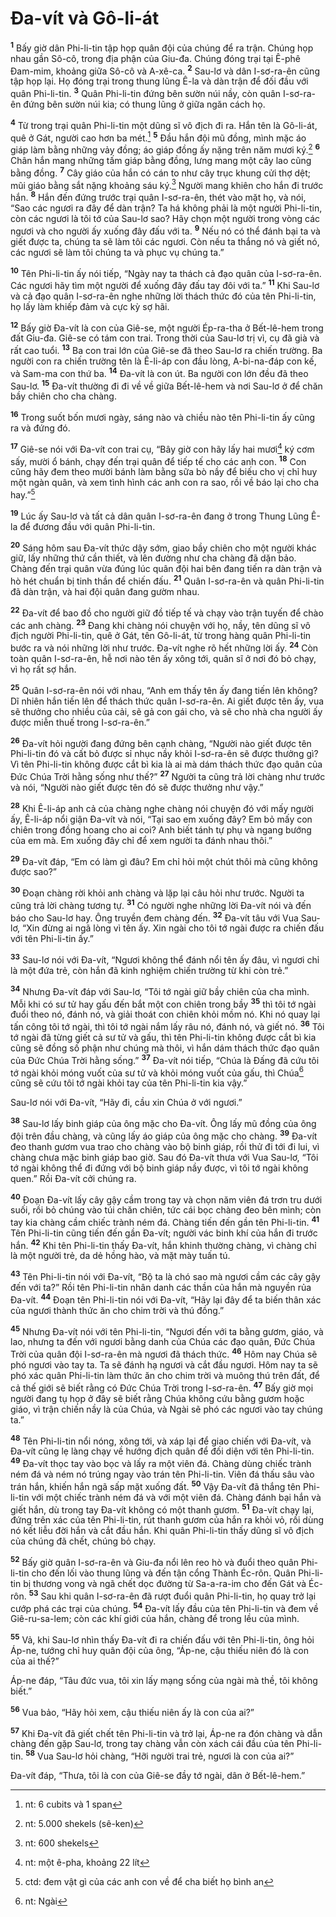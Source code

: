# Ða-vít và Gô-li-át
<sup><b>1</b></sup> Bấy giờ dân Phi-li-tin tập họp quân đội của chúng để ra trận. Chúng họp nhau gần Sô-cô, trong địa phận của Giu-đa. Chúng đóng trại tại Ê-phê Ðam-mim, khoảng giữa Sô-cô và A-xê-ca. <sup><b>2</b></sup> Sau-lơ và dân I-sơ-ra-ên cũng tập họp lại. Họ đóng trại trong thung lũng Ê-la và dàn trận để đối đầu với quân Phi-li-tin. <sup><b>3</b></sup> Quân Phi-li-tin đứng bên sườn núi nầy, còn quân I-sơ-ra-ên đứng bên sườn núi kia; có thung lũng ở giữa ngăn cách họ.

<sup><b>4</b></sup> Từ trong trại quân Phi-li-tin một dũng sĩ vô địch đi ra. Hắn tên là Gô-li-át, quê ở Gát, người cao hơn ba mét.[^1-d686e8aa-62dc-4d83-b1f3-9b5cc7c351d8] <sup><b>5</b></sup> Ðầu hắn đội mũ đồng, mình mặc áo giáp làm bằng những vảy đồng; áo giáp đồng ấy nặng trên năm mươi ký.[^2-d686e8aa-62dc-4d83-b1f3-9b5cc7c351d8] <sup><b>6</b></sup> Chân hắn mang những tấm giáp bằng đồng, lưng mang một cây lao cũng bằng đồng. <sup><b>7</b></sup> Cây giáo của hắn có cán to như cây trục khung cửi thợ dệt; mũi giáo bằng sắt nặng khoảng sáu ký.[^3-d686e8aa-62dc-4d83-b1f3-9b5cc7c351d8] Người mang khiên cho hắn đi trước hắn. <sup><b>8</b></sup> Hắn đến đứng trước trại quân I-sơ-ra-ên, thét vào mặt họ, và nói, “Sao các ngươi ra đây để dàn trận? Ta há không phải là một người Phi-li-tin, còn các ngươi là tôi tớ của Sau-lơ sao? Hãy chọn một người trong vòng các ngươi và cho người ấy xuống đây đấu với ta. <sup><b>9</b></sup> Nếu nó có thể đánh bại ta và giết được ta, chúng ta sẽ làm tôi các ngươi. Còn nếu ta thắng nó và giết nó, các ngươi sẽ làm tôi chúng ta và phục vụ chúng ta.”

<sup><b>10</b></sup> Tên Phi-li-tin ấy nói tiếp, “Ngày nay ta thách cả đạo quân của I-sơ-ra-ên. Các ngươi hãy tìm một người để xuống đây đấu tay đôi với ta.” <sup><b>11</b></sup> Khi Sau-lơ và cả đạo quân I-sơ-ra-ên nghe những lời thách thức đó của tên Phi-li-tin, họ lấy làm khiếp đảm và cực kỳ sợ hãi.

<sup><b>12</b></sup> Bấy giờ Ða-vít là con của Giê-se, một người Ép-ra-tha ở Bết-lê-hem trong đất Giu-đa. Giê-se có tám con trai. Trong thời của Sau-lơ trị vì, cụ đã già và rất cao tuổi. <sup><b>13</b></sup> Ba con trai lớn của Giê-se đã theo Sau-lơ ra chiến trường. Ba người con ra chiến trường tên là Ê-li-áp con đầu lòng, A-bi-na-đáp con kế, và Sam-ma con thứ ba. <sup><b>14</b></sup> Ða-vít là con út. Ba người con lớn đều đã theo Sau-lơ. <sup><b>15</b></sup> Ða-vít thường đi đi về về giữa Bết-lê-hem và nơi Sau-lơ ở để chăn bầy chiên cho cha chàng.

<sup><b>16</b></sup> Trong suốt bốn mươi ngày, sáng nào và chiều nào tên Phi-li-tin ấy cũng ra và đứng đó.

<sup><b>17</b></sup> Giê-se nói với Ða-vít con trai cụ, “Bây giờ con hãy lấy hai mươi[^4-d686e8aa-62dc-4d83-b1f3-9b5cc7c351d8] ký cơm sấy, mười ổ bánh, chạy đến trại quân để tiếp tế cho các anh con. <sup><b>18</b></sup> Con cũng hãy đem theo mười bánh làm bằng sữa bò nầy để biếu cho vị chỉ huy một ngàn quân, và xem tình hình các anh con ra sao, rồi về báo lại cho cha hay.”[^5-d686e8aa-62dc-4d83-b1f3-9b5cc7c351d8]

<sup><b>19</b></sup> Lúc ấy Sau-lơ và tất cả dân quân I-sơ-ra-ên đang ở trong Thung Lũng Ê-la để đương đầu với quân Phi-li-tin.

<sup><b>20</b></sup> Sáng hôm sau Ða-vít thức dậy sớm, giao bầy chiên cho một người khác giữ, lấy những thứ cần thiết, và lên đường như cha chàng đã dặn bảo. Chàng đến trại quân vừa đúng lúc quân đội hai bên đang tiến ra dàn trận và hò hét chuẩn bị tinh thần để chiến đấu. <sup><b>21</b></sup> Quân I-sơ-ra-ên và quân Phi-li-tin đã dàn trận, và hai đội quân đang gườm nhau.

<sup><b>22</b></sup> Ða-vít để bao đồ cho người giữ đồ tiếp tế và chạy vào trận tuyến để chào các anh chàng. <sup><b>23</b></sup> Ðang khi chàng nói chuyện với họ, nầy, tên dũng sĩ vô địch người Phi-li-tin, quê ở Gát, tên Gô-li-át, từ trong hàng quân Phi-li-tin bước ra và nói những lời như trước. Ða-vít nghe rõ hết những lời ấy. <sup><b>24</b></sup> Còn toàn quân I-sơ-ra-ên, hễ nơi nào tên ấy xông tới, quân sĩ ở nơi đó bỏ chạy, vì họ rất sợ hắn.

<sup><b>25</b></sup> Quân I-sơ-ra-ên nói với nhau, “Anh em thấy tên ấy đang tiến lên không? Dĩ nhiên hắn tiến lên để thách thức quân I-sơ-ra-ên. Ai giết được tên ấy, vua sẽ thưởng cho nhiều của cải, sẽ gả con gái cho, và sẽ cho nhà cha người ấy được miễn thuế trong I-sơ-ra-ên.”

<sup><b>26</b></sup> Ða-vít hỏi người đang đứng bên cạnh chàng, “Người nào giết được tên Phi-li-tin đó và cất bỏ được sỉ nhục nầy khỏi I-sơ-ra-ên sẽ được thưởng gì? Vì tên Phi-li-tin không được cắt bì kia là ai mà dám thách thức đạo quân của Ðức Chúa Trời hằng sống như thế?” <sup><b>27</b></sup> Người ta cũng trả lời chàng như trước và nói, “Người nào giết được tên đó sẽ được thưởng như vậy.”

<sup><b>28</b></sup> Khi Ê-li-áp anh cả của chàng nghe chàng nói chuyện đó với mấy người ấy, Ê-li-áp nổi giận Ða-vít và nói, “Tại sao em xuống đây? Em bỏ mấy con chiên trong đồng hoang cho ai coi? Anh biết tánh tự phụ và ngang bướng của em mà. Em xuống đây chỉ để xem người ta đánh nhau thôi.”

<sup><b>29</b></sup> Ða-vít đáp, “Em có làm gì đâu? Em chỉ hỏi một chút thôi mà cũng không được sao?”

<sup><b>30</b></sup> Ðoạn chàng rời khỏi anh chàng và lặp lại câu hỏi như trước. Người ta cũng trả lời chàng tương tự. <sup><b>31</b></sup> Có người nghe những lời Ða-vít nói và đến báo cho Sau-lơ hay. Ông truyền đem chàng đến. <sup><b>32</b></sup> Ða-vít tâu với Vua Sau-lơ, “Xin đừng ai ngã lòng vì tên ấy. Xin ngài cho tôi tớ ngài được ra chiến đấu với tên Phi-li-tin ấy.”

<sup><b>33</b></sup> Sau-lơ nói với Ða-vít, “Ngươi không thể đánh nổi tên ấy đâu, vì ngươi chỉ là một đứa trẻ, còn hắn đã kinh nghiệm chiến trường từ khi còn trẻ.”

<sup><b>34</b></sup> Nhưng Ða-vít đáp với Sau-lơ, “Tôi tớ ngài giữ bầy chiên của cha mình. Mỗi khi có sư tử hay gấu đến bắt một con chiên trong bầy <sup><b>35</b></sup> thì tôi tớ ngài đuổi theo nó, đánh nó, và giải thoát con chiên khỏi mồm nó. Khi nó quay lại tấn công tôi tớ ngài, thì tôi tớ ngài nắm lấy râu nó, đánh nó, và giết nó. <sup><b>36</b></sup> Tôi tớ ngài đã từng giết cả sư tử và gấu, thì tên Phi-li-tin không được cắt bì kia cũng sẽ đồng số phận như chúng mà thôi, vì hắn dám thách thức đạo quân của Ðức Chúa Trời hằng sống.” <sup><b>37</b></sup> Ða-vít nói tiếp, “Chúa là Ðấng đã cứu tôi tớ ngài khỏi móng vuốt của sư tử và khỏi móng vuốt của gấu, thì Chúa[^6-d686e8aa-62dc-4d83-b1f3-9b5cc7c351d8] cũng sẽ cứu tôi tớ ngài khỏi tay của tên Phi-li-tin kia vậy.”

Sau-lơ nói với Ða-vít, “Hãy đi, cầu xin Chúa ở với ngươi.”

<sup><b>38</b></sup> Sau-lơ lấy binh giáp của ông mặc cho Ða-vít. Ông lấy mũ đồng của ông đội trên đầu chàng, và cũng lấy áo giáp của ông mặc cho chàng. <sup><b>39</b></sup> Ða-vít đeo thanh gươm vua trao cho chàng vào bộ binh giáp, rồi thử đi tới đi lui, vì chàng chưa mặc binh giáp bao giờ. Sau đó Ða-vít thưa với Vua Sau-lơ, “Tôi tớ ngài không thể đi đứng với bộ binh giáp nầy được, vì tôi tớ ngài không quen.” Rồi Ða-vít cởi chúng ra.

<sup><b>40</b></sup> Ðoạn Ða-vít lấy cây gậy cầm trong tay và chọn năm viên đá trơn tru dưới suối, rồi bỏ chúng vào túi chăn chiên, tức cái bọc chàng đeo bên mình; còn tay kia chàng cầm chiếc trành ném đá. Chàng tiến đến gần tên Phi-li-tin. <sup><b>41</b></sup> Tên Phi-li-tin cũng tiến đến gần Ða-vít; người vác binh khí của hắn đi trước hắn. <sup><b>42</b></sup> Khi tên Phi-li-tin thấy Ða-vít, hắn khinh thường chàng, vì chàng chỉ là một người trẻ, da dẻ hồng hào, và mặt mày tuấn tú.

<sup><b>43</b></sup> Tên Phi-li-tin nói với Ða-vít, “Bộ ta là chó sao mà ngươi cầm các cây gậy đến với ta?” Rồi tên Phi-li-tin nhân danh các thần của hắn mà nguyền rủa Ða-vít. <sup><b>44</b></sup> Ðoạn tên Phi-li-tin nói với Ða-vít, “Hãy lại đây để ta biến thân xác của ngươi thành thức ăn cho chim trời và thú đồng.”

<sup><b>45</b></sup> Nhưng Ða-vít nói với tên Phi-li-tin, “Ngươi đến với ta bằng gươm, giáo, và lao, nhưng ta đến với ngươi bằng danh của Chúa các đạo quân, Ðức Chúa Trời của quân đội I-sơ-ra-ên mà ngươi đã thách thức. <sup><b>46</b></sup> Hôm nay Chúa sẽ phó ngươi vào tay ta. Ta sẽ đánh hạ ngươi và cắt đầu ngươi. Hôm nay ta sẽ phó xác quân Phi-li-tin làm thức ăn cho chim trời và muông thú trên đất, để cả thế giới sẽ biết rằng có Ðức Chúa Trời trong I-sơ-ra-ên. <sup><b>47</b></sup> Bấy giờ mọi người đang tụ họp ở đây sẽ biết rằng Chúa không cứu bằng gươm hoặc giáo, vì trận chiến nầy là của Chúa, và Ngài sẽ phó các ngươi vào tay chúng ta.”

<sup><b>48</b></sup> Tên Phi-li-tin nổi nóng, xông tới, và xáp lại để giao chiến với Ða-vít, và Ða-vít cũng lẹ làng chạy về hướng địch quân để đối diện với tên Phi-li-tin. <sup><b>49</b></sup> Ða-vít thọc tay vào bọc và lấy ra một viên đá. Chàng dùng chiếc trành ném đá và ném nó trúng ngay vào trán tên Phi-li-tin. Viên đá thấu sâu vào trán hắn, khiến hắn ngã sấp mặt xuống đất. <sup><b>50</b></sup> Vậy Ða-vít đã thắng tên Phi-li-tin với một chiếc trành ném đá và với một viên đá. Chàng đánh bại hắn và giết hắn, dù trong tay Ða-vít không có một thanh gươm. <sup><b>51</b></sup> Ða-vít chạy lại, đứng trên xác của tên Phi-li-tin, rút thanh gươm của hắn ra khỏi vỏ, rồi dùng nó kết liễu đời hắn và cắt đầu hắn. Khi quân Phi-li-tin thấy dũng sĩ vô địch của chúng đã chết, chúng bỏ chạy.

<sup><b>52</b></sup> Bấy giờ quân I-sơ-ra-ên và Giu-đa nổi lên reo hò và đuổi theo quân Phi-li-tin cho đến lối vào thung lũng và đến tận cổng Thành Éc-rôn. Quân Phi-li-tin bị thương vong và ngã chết dọc đường từ Sa-a-ra-im cho đến Gát và Éc-rôn. <sup><b>53</b></sup> Sau khi quân I-sơ-ra-ên đã rượt đuổi quân Phi-li-tin, họ quay trở lại cướp phá các trại của chúng. <sup><b>54</b></sup> Ða-vít lấy đầu của tên Phi-li-tin và đem về Giê-ru-sa-lem; còn các khí giới của hắn, chàng để trong lều của mình.

<sup><b>55</b></sup> Vả, khi Sau-lơ nhìn thấy Ða-vít đi ra chiến đấu với tên Phi-li-tin, ông hỏi Áp-ne, tướng chỉ huy quân đội của ông, “Áp-ne, cậu thiếu niên đó là con của ai thế?”

Áp-ne đáp, “Tâu đức vua, tôi xin lấy mạng sống của ngài mà thề, tôi không biết.”

<sup><b>56</b></sup> Vua bảo, “Hãy hỏi xem, cậu thiếu niên ấy là con của ai?”

<sup><b>57</b></sup> Khi Ða-vít đã giết chết tên Phi-li-tin và trở lại, Áp-ne ra đón chàng và dẫn chàng đến gặp Sau-lơ, trong tay chàng vẫn còn xách cái đầu của tên Phi-li-tin. <sup><b>58</b></sup> Vua Sau-lơ hỏi chàng, “Hỡi người trai trẻ, ngươi là con của ai?”

Ða-vít đáp, “Thưa, tôi là con của Giê-se đầy tớ ngài, dân ở Bết-lê-hem.”

[^1-d686e8aa-62dc-4d83-b1f3-9b5cc7c351d8]: nt: 6 cubits và 1 span
[^2-d686e8aa-62dc-4d83-b1f3-9b5cc7c351d8]: nt: 5.000 shekels (sê-ken)
[^3-d686e8aa-62dc-4d83-b1f3-9b5cc7c351d8]: nt: 600 shekels
[^4-d686e8aa-62dc-4d83-b1f3-9b5cc7c351d8]: nt: một ê-pha, khoảng 22 lít
[^5-d686e8aa-62dc-4d83-b1f3-9b5cc7c351d8]: ctd: đem vật gì của các anh con về để cha biết họ bình an
[^6-d686e8aa-62dc-4d83-b1f3-9b5cc7c351d8]: nt: Ngài
